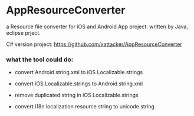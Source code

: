 # AppResourceConverter
a Resource file converter for iOS and Android App project. written by Java, eclipse prject.

C# version project:
<https://github.com/xattacker/AppResourceConverter>


### what the tool could do:

- convert Android string.xml to iOS Localizable.strings

- convert iOS Localizable.strings to Android string.xml

- remove duplicated string in iOS Localizable.strings

- convert i18n localization resource string to unicode string
